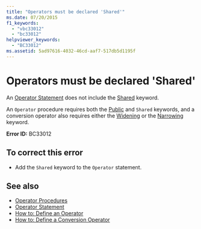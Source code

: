 ```yaml
---
title: "Operators must be declared 'Shared'"
ms.date: 07/20/2015
f1_keywords: 
  - "vbc33012"
  - "bc33012"
helpviewer_keywords: 
  - "BC33012"
ms.assetid: 5ad97616-4032-46cd-aaf7-517db5d1195f
---
```

# Operators must be declared 'Shared'
An [Operator Statement](../language-reference/statements/operator-statement.md) does not include the [Shared](../language-reference/modifiers/shared.md) keyword.  
  
 An `Operator` procedure requires both the [Public](../language-reference/modifiers/public.md) and `Shared` keywords, and a conversion operator also requires either the [Widening](../language-reference/modifiers/widening.md) or the [Narrowing](../language-reference/modifiers/narrowing.md) keyword.  
  
 **Error ID:** BC33012  
  
## To correct this error  
  
- Add the `Shared` keyword to the `Operator` statement.  
  
## See also

- [Operator Procedures](../programming-guide/language-features/procedures/operator-procedures.md)
- [Operator Statement](../language-reference/statements/operator-statement.md)
- [How to: Define an Operator](../programming-guide/language-features/procedures/how-to-define-an-operator.md)
- [How to: Define a Conversion Operator](../programming-guide/language-features/procedures/how-to-define-a-conversion-operator.md)
